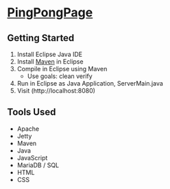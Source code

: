 # [PingPongPage](http://sppp.pro "Live Implementation")
## Getting Started
1. Install Eclipse Java IDE
2. Install [Maven](https://stackoverflow.com/questions/8620127/maven-in-eclipse-step-by-step-installation) in Eclipse
3. Compile in Eclipse using Maven
    * Use goals: clean verify
4. Run in Eclipse as Java Application, ServerMain.java
5. Visit (http://localhost:8080)

## Tools Used
* Apache
* Jetty
* Maven
* Java
* JavaScript
* MariaDB / SQL
* HTML
* CSS